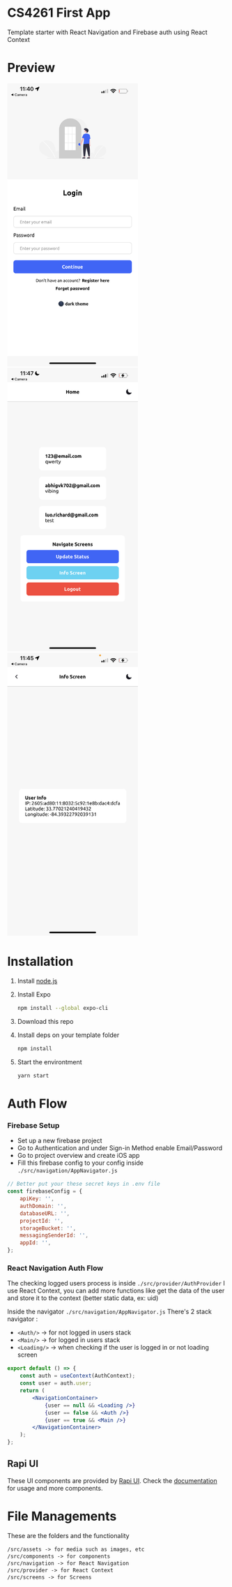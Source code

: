 # CS4261 First App

Template starter with React Navigation and Firebase auth using React Context

# Preview

<div style="display: inline-block;">
<img src="media/Auth.png"  width="300">
<img src="media/home_page.jpeg"  width="300">
<img src="media/info_screen.jpeg"  width="300">
</div>

# Installation

1. Install [node.js](https://nodejs.org/en/)
2. Install Expo

   ```sh
   npm install --global expo-cli
   ```

3. Download this repo
4. Install deps on your template folder

   ```sh
   npm install
   ```

5. Start the environtment

   ```sh
   yarn start
   ```

# Auth Flow

### Firebase Setup

- Set up a new firebase project
- Go to Authentication and under Sign-in Method enable Email/Password
- Go to project overview and create iOS app
- Fill this firebase config to your config inside `./src/navigation/AppNavigator.js`

```jsx
// Better put your these secret keys in .env file
const firebaseConfig = {
	apiKey: '',
	authDomain: '',
	databaseURL: '',
	projectId: '',
	storageBucket: '',
	messagingSenderId: '',
	appId: '',
};
```

### React Navigation Auth Flow

The checking logged users process is inside `./src/provider/AuthProvider` I use React Context, you can add more functions like get the data of the user and store it to the context (better static data, ex: uid)

Inside the navigator `./src/navigation/AppNavigator.js`
There's 2 stack navigator :

- `<Auth/>` → for not logged in users stack
- `<Main/>` → for logged in users stack
- `<Loading/>` → when checking if the user is logged in or not loading screen

```jsx
export default () => {
	const auth = useContext(AuthContext);
	const user = auth.user;
	return (
		<NavigationContainer>
			{user == null && <Loading />}
			{user == false && <Auth />}
			{user == true && <Main />}
		</NavigationContainer>
	);
};
```

## Rapi UI

These UI components are provided by [Rapi UI](https://rapi-ui.kikiding.space/).
Check the [documentation](https://rapi-ui.kikiding.space/docs/) for usage and more components.

# File Managements

These are the folders and the functionality

```
/src/assets -> for media such as images, etc
/src/components -> for components
/src/navigation -> for React Navigation
/src/provider -> for React Context
/src/screens -> for Screens
```
